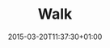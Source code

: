 ---
clipterms:
- Deep Focus
- Depth of Field
commentary: ''
date: '2015-03-20T11:37:30+01:00'
director_first: Tsai
director_last: Ming-liang
film: Goodbye, Dragon Inn
length: 0:43
quicktime: walk.mov
source: 2005 Fox Lorber Video
title: Walk
year: '2003'
---